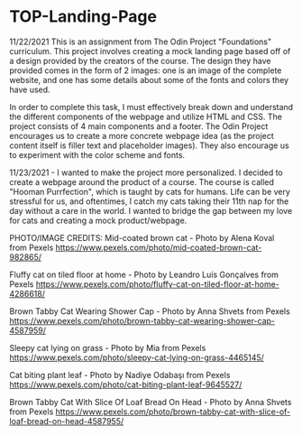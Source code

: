 # TOP-Landing-Page
11/22/2021
This is an assignment from The Odin Project "Foundations" curriculum. This project involves creating a mock landing page based off of a design provided by the creators of the course.
The design they have provided comes in the form of 2 images: one is an image of the complete website, and one has some details about some of the fonts and colors they have used.

In order to complete this task, I must effectively break down and understand the different components of the webpage and utilize HTML and CSS. The project consists of 4 main components and a footer. The Odin Project encourages us to create a more concrete webpage idea (as the project content itself is filler text and placeholder images). They also encourage us to experiment with the color scheme and fonts.

11/23/2021 - I wanted to make the project more personalized. I decided to create a webpage around the product of a course. The course is called "Hooman Purrfection", which is taught by cats for humans. Life can be very stressful for us, and oftentimes, I catch my cats taking their 11th nap for the day without a care in the world. I wanted to bridge the gap between my love for cats and creating a mock product/webpage.


PHOTO/IMAGE CREDITS:
Mid-coated brown cat - Photo by Alena Koval from Pexels
https://www.pexels.com/photo/mid-coated-brown-cat-982865/

Fluffy cat on tiled floor at home - Photo by Leandro Luís Gonçalves from Pexels
https://www.pexels.com/photo/fluffy-cat-on-tiled-floor-at-home-4286618/

Brown Tabby Cat Wearing Shower Cap - Photo by Anna Shvets from Pexels
https://www.pexels.com/photo/brown-tabby-cat-wearing-shower-cap-4587959/

Sleepy cat lying on grass - Photo by Mia from Pexels
https://www.pexels.com/photo/sleepy-cat-lying-on-grass-4465145/

Cat biting plant leaf - Photo by Nadiye Odabaşı from Pexels
https://www.pexels.com/photo/cat-biting-plant-leaf-9645527/

Brown Tabby Cat With Slice Of Loaf Bread On Head - Photo by Anna Shvets from Pexels
https://www.pexels.com/photo/brown-tabby-cat-with-slice-of-loaf-bread-on-head-4587955/